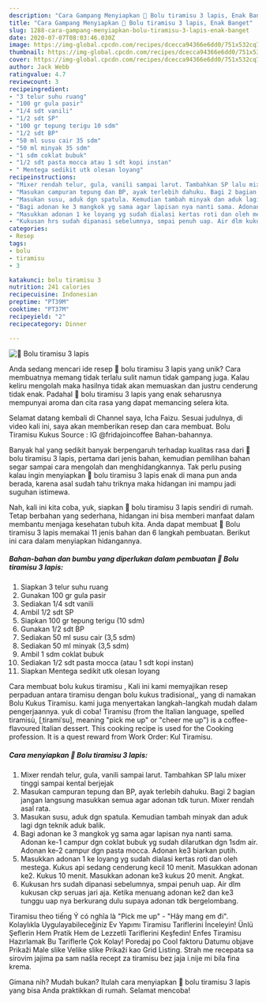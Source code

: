 ```yaml
---
description: "Cara Gampang Menyiapkan 🍰 Bolu tiramisu 3 lapis, Enak Banget"
title: "Cara Gampang Menyiapkan 🍰 Bolu tiramisu 3 lapis, Enak Banget"
slug: 1288-cara-gampang-menyiapkan-bolu-tiramisu-3-lapis-enak-banget
date: 2020-07-07T08:03:46.030Z
image: https://img-global.cpcdn.com/recipes/dcecca94366e6dd0/751x532cq70/🍰-bolu-tiramisu-3-lapis-foto-resep-utama.jpg
thumbnail: https://img-global.cpcdn.com/recipes/dcecca94366e6dd0/751x532cq70/🍰-bolu-tiramisu-3-lapis-foto-resep-utama.jpg
cover: https://img-global.cpcdn.com/recipes/dcecca94366e6dd0/751x532cq70/🍰-bolu-tiramisu-3-lapis-foto-resep-utama.jpg
author: Jack Webb
ratingvalue: 4.7
reviewcount: 3
recipeingredient:
- "3 telur suhu ruang"
- "100 gr gula pasir"
- "1/4 sdt vanili"
- "1/2 sdt SP"
- "100 gr tepung terigu 10 sdm"
- "1/2 sdt BP"
- "50 ml susu cair 35 sdm"
- "50 ml minyak 35 sdm"
- "1 sdm coklat bubuk"
- "1/2 sdt pasta mocca atau 1 sdt kopi instan"
- " Mentega sedikit utk olesan loyang"
recipeinstructions:
- "Mixer rendah telur, gula, vanili sampai larut. Tambahkan SP lalu mixer tinggi sampai kental berjejak"
- "Masukan campuran tepung dan BP, ayak terlebih dahuku. Bagi 2 bagian jangan langsung masukkan semua agar adonan tdk turun. Mixer rendah asal rata."
- "Masukan susu, aduk dgn spatula. Kemudian tambah minyak dan aduk lagi dgn teknik aduk balik."
- "Bagi adonan ke 3 mangkok yg sama agar lapisan nya nanti sama. Adonan ke-1 campur dgn coklat bubuk yg sudah dilarutkan dgn 1sdm air. Adonan ke-2 campur dgn pasta mocca. Adonan ke3 biarkan putih."
- "Masukkan adonan 1 ke loyang yg sudah dialasi kertas roti dan oleh mestega. Kukus api sedang cenderung kecil 10 menit. Masukkan adonan ke2. Kukus 10 menit. Masukkan adonan ke3 kukus 20 menit. Angkat."
- "Kukusan hrs sudah dipanasi sebelumnya, smpai penuh uap. Air dlm kukusan ckp seruas jari aja. Ketika menuang adonan ke2 dan ke3 tunggu uap nya berkurang dulu supaya adonan tdk bergelombang."
categories:
- Resep
tags:
- bolu
- tiramisu
- 3

katakunci: bolu tiramisu 3 
nutrition: 241 calories
recipecuisine: Indonesian
preptime: "PT39M"
cooktime: "PT37M"
recipeyield: "2"
recipecategory: Dinner

---
```



![🍰 Bolu tiramisu 3 lapis](https://img-global.cpcdn.com/recipes/dcecca94366e6dd0/751x532cq70/🍰-bolu-tiramisu-3-lapis-foto-resep-utama.jpg)

Anda sedang mencari ide resep 🍰 bolu tiramisu 3 lapis yang unik? Cara membuatnya memang tidak terlalu sulit namun tidak gampang juga. Kalau keliru mengolah maka hasilnya tidak akan memuaskan dan justru cenderung tidak enak. Padahal 🍰 bolu tiramisu 3 lapis yang enak seharusnya mempunyai aroma dan cita rasa yang dapat memancing selera kita.

Selamat datang kembali di Channel saya, Icha Faizu. Sesuai judulnya, di video kali ini, saya akan memberikan resep dan cara membuat. Bolu Tiramisu Kukus Source : IG @fridajoincoffee Bahan-bahannya.

Banyak hal yang sedikit banyak berpengaruh terhadap kualitas rasa dari 🍰 bolu tiramisu 3 lapis, pertama dari jenis bahan, kemudian pemilihan bahan segar sampai cara mengolah dan menghidangkannya. Tak perlu pusing kalau ingin menyiapkan 🍰 bolu tiramisu 3 lapis enak di mana pun anda berada, karena asal sudah tahu triknya maka hidangan ini mampu jadi suguhan istimewa.


Nah, kali ini kita coba, yuk, siapkan 🍰 bolu tiramisu 3 lapis sendiri di rumah. Tetap berbahan yang sederhana, hidangan ini bisa memberi manfaat dalam membantu menjaga kesehatan tubuh kita. Anda dapat membuat 🍰 Bolu tiramisu 3 lapis memakai 11 jenis bahan dan 6 langkah pembuatan. Berikut ini cara dalam menyiapkan hidangannya.

<!--inarticleads1-->

##### Bahan-bahan dan bumbu yang diperlukan dalam pembuatan 🍰 Bolu tiramisu 3 lapis:

1. Siapkan 3 telur suhu ruang
1. Gunakan 100 gr gula pasir
1. Sediakan 1/4 sdt vanili
1. Ambil 1/2 sdt SP
1. Siapkan 100 gr tepung terigu (10 sdm)
1. Gunakan 1/2 sdt BP
1. Sediakan 50 ml susu cair (3,5 sdm)
1. Sediakan 50 ml minyak (3,5 sdm)
1. Ambil 1 sdm coklat bubuk
1. Sediakan 1/2 sdt pasta mocca (atau 1 sdt kopi instan)
1. Siapkan  Mentega sedikit utk olesan loyang


Cara membuat bolu kukus tiramisu , Kali ini kami memyajikan resep perpaduan antara tiramisu dengan bolu kukus tradisional,, yang di namakan Bolu Kukus Tiramisu. kami juga menyertakan langkah-langkah mudah dalam pengerjaannya. yuk di coba! Tiramisu (from the Italian language, spelled tiramisù, [ˌtiramiˈsu], meaning &#34;pick me up&#34; or &#34;cheer me up&#34;) is a coffee-flavoured Italian dessert. This cooking recipe is used for the Cooking profession. It is a quest reward from Work Order: Kul Tiramisu. 

<!--inarticleads2-->

##### Cara menyiapkan 🍰 Bolu tiramisu 3 lapis:

1. Mixer rendah telur, gula, vanili sampai larut. Tambahkan SP lalu mixer tinggi sampai kental berjejak
1. Masukan campuran tepung dan BP, ayak terlebih dahuku. Bagi 2 bagian jangan langsung masukkan semua agar adonan tdk turun. Mixer rendah asal rata.
1. Masukan susu, aduk dgn spatula. Kemudian tambah minyak dan aduk lagi dgn teknik aduk balik.
1. Bagi adonan ke 3 mangkok yg sama agar lapisan nya nanti sama. Adonan ke-1 campur dgn coklat bubuk yg sudah dilarutkan dgn 1sdm air. Adonan ke-2 campur dgn pasta mocca. Adonan ke3 biarkan putih.
1. Masukkan adonan 1 ke loyang yg sudah dialasi kertas roti dan oleh mestega. Kukus api sedang cenderung kecil 10 menit. Masukkan adonan ke2. Kukus 10 menit. Masukkan adonan ke3 kukus 20 menit. Angkat.
1. Kukusan hrs sudah dipanasi sebelumnya, smpai penuh uap. Air dlm kukusan ckp seruas jari aja. Ketika menuang adonan ke2 dan ke3 tunggu uap nya berkurang dulu supaya adonan tdk bergelombang.


Tiramisu theo tiếng Ý có nghĩa là &#34;Pick me up&#34; - &#34;Hãy mang em đi&#34;. Kolaylıkla Uygulayabileceğiniz Ev Yapımı Tiramisu Tariflerini İnceleyin! Ünlü Şeflerin Hem Pratik Hem de Lezzetli Tariflerini Keşfedin! Enfes Tiramisu Hazırlamak Bu Tariflerle Çok Kolay! Poredaj po Cool faktoru Datumu objave Prikaži Male slike Velike slike Prikaži kao Grid Listing. Strah me recepata sa sirovim jajima pa sam našla recept za tiramisu bez jaja i.nije mi bila fina krema. 

Gimana nih? Mudah bukan? Itulah cara menyiapkan 🍰 bolu tiramisu 3 lapis yang bisa Anda praktikkan di rumah. Selamat mencoba!
